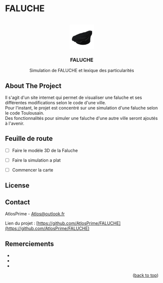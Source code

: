 # FALUCHE

<!-- PROJECT LOGO -->
<br />
<div align="center">
  <a href="https://github.com/AtlosPrime/FALUCHE/faluche-stadium.png">
    <img src="faluche-stadium.png" alt="Logo" width="80" height="80">
  </a>

<h3 align="center">FALUCHE</h3>

  <p align="center">
    Simulation de FALUCHE et lexique des particularités
</div>

<!-- ABOUT THE PROJECT -->
## About The Project

Il s'agit d'un site internet qui permet de visualiser une faluche et ses différentes modifications selon le code d'une ville.<br/>
Pour l'instant, le projet est concentré sur une simulation d'une faluche selon le code Toulousain.<br/>
Des fonctionnalités pour simuler une faluche d'une autre ville seront ajoutés à l'avenir.


<!-- Feuille de route -->
## Feuille de route

- [ ] Faire le modèle 3D de la Faluche
- [ ] Faire la simulation a plat
- [ ] Commencer la carte



<!-- LICENSE -->
## License


<!-- CONTACT -->
## Contact

AtlosPrime - Atlos@outlook.fr

Lien du projet : [https://github.com/AtlosPrime/FALUCHE](https://github.com/AtlosPrime/FALUCHE)




<!-- ACKNOWLEDGMENTS -->
## Remerciements

* []()
* []()
* []()

<p align="right">(<a href="#readme-top">back to top</a>)</p>
